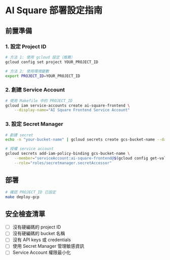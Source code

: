 # AI Square 部署設定指南

## 前置準備

### 1. 設定 Project ID
```bash
# 方法 1: 使用 gcloud 設定（推薦）
gcloud config set project YOUR_PROJECT_ID

# 方法 2: 使用環境變數
export PROJECT_ID=YOUR_PROJECT_ID
```

### 2. 創建 Service Account
```bash
# 使用 Makefile 中的 PROJECT_ID
gcloud iam service-accounts create ai-square-frontend \
    --display-name="AI Square Frontend Service Account"
```

### 3. 設定 Secret Manager
```bash
# 創建 secret
echo -n "your-bucket-name" | gcloud secrets create gcs-bucket-name --data-file=-

# 授權 service account
gcloud secrets add-iam-policy-binding gcs-bucket-name \
    --member="serviceAccount:ai-square-frontend@$(gcloud config get-value project).iam.gserviceaccount.com" \
    --role="roles/secretmanager.secretAccessor"
```

## 部署

```bash
# 確認 PROJECT_ID 已設定
make deploy-gcp
```

## 安全檢查清單

- [ ] 沒有硬編碼的 project ID
- [ ] 沒有硬編碼的 bucket 名稱
- [ ] 沒有 API keys 或 credentials
- [ ] 使用 Secret Manager 管理敏感資訊
- [ ] Service Account 權限最小化